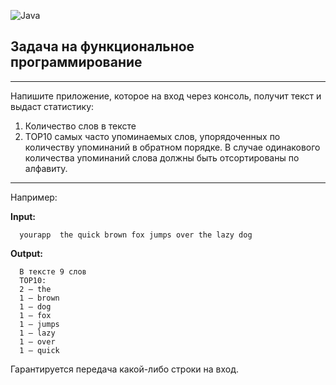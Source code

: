 ![Java](https://img.shields.io/badge/java-%23ED8B00.svg?style=for-the-badge&logo=java&logoColor=white)

## Задача на функциональное программирование

---
Напишите приложение, которое на вход через консоль, получит текст и выдаст статистику:

1. Количество слов в тексте
2. TOP10 самых часто упоминаемых слов, упорядоченных по количеству упоминаний в
   обратном порядке. В случае одинакового количества упоминаний слова должны быть отсортированы по алфавиту.
---
 Например:

**Input:**
         
      yourapp  the quick brown fox jumps over the lazy dog 

**Output:**

      В тексте 9 слов
      TOP10:
      2 — the
      1 — brown
      1 — dog
      1 — fox
      1 — jumps
      1 — lazy
      1 — over
      1 — quick 


Гарантируется передача какой-либо строки на вход.